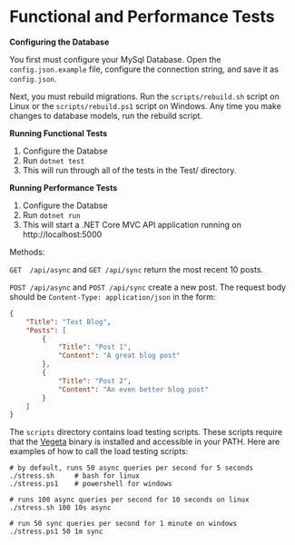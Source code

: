 Functional and Performance Tests
================================

**Configuring the Database**

You first must configure your MySql Database.  Open the `config.json.example` file, configure the connection string, and save it as `config.json`.

Next, you must rebuild migrations.  Run the `scripts/rebuild.sh` script on Linux or the `scripts/rebuild.ps1` script on Windows.  Any time you make changes to database models, run the rebuild script.

**Running Functional Tests**

1. Configure the Databse
2. Run `dotnet test`
3. This will run through all of the tests in the Test/ directory.

**Running Performance Tests**

1. Configure the Databse
2. Run `dotnet run`
3. This will start a .NET Core MVC API application running on http://localhost:5000

Methods:

`GET  /api/async` and `GET /api/sync` return the most recent 10 posts.

`POST /api/async` and `POST /api/sync` create a new post.  The request body should be `Content-Type: application/json` in the form:

```json
{
	"Title": "Test Blog",
	"Posts": [
		{
			"Title": "Post 1",
			"Content": "A great blog post"
		},
		{
			"Title": "Post 2",
			"Content": "An even better blog post"
		}
	]
}
```

The `scripts` directory contains load testing scripts.  These scripts require that the  [Vegeta](https://github.com/tsenart/vegeta/releases) binary is installed and accessible in your PATH.  Here are examples of how to call the load testing scripts:
```
# by default, runs 50 async queries per second for 5 seconds
./stress.sh     # bash for linux
./stress.ps1    # powershell for windows

# runs 100 async queries per second for 10 seconds on linux
./stress.sh 100 10s async

# run 50 sync queries per second for 1 minute on windows
./stress.ps1 50 1m sync
```
